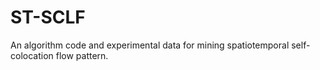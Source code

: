 # ST-SCLF
An algorithm code and experimental data for mining spatiotemporal self-colocation flow pattern.
